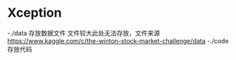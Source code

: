 # Xception
-./data 存放数据文件 文件较大此处无法存放，文件来源 https://www.kaggle.com/c/the-winton-stock-market-challenge/data
-./code 存放代码